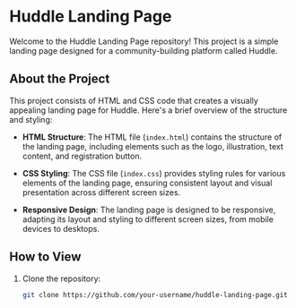# Huddle Landing Page

Welcome to the Huddle Landing Page repository! This project is a simple landing page designed for a community-building platform called Huddle.

## About the Project

This project consists of HTML and CSS code that creates a visually appealing landing page for Huddle. Here's a brief overview of the structure and styling:

- **HTML Structure**: The HTML file (`index.html`) contains the structure of the landing page, including elements such as the logo, illustration, text content, and registration button.

- **CSS Styling**: The CSS file (`index.css`) provides styling rules for various elements of the landing page, ensuring consistent layout and visual presentation across different screen sizes.

- **Responsive Design**: The landing page is designed to be responsive, adapting its layout and styling to different screen sizes, from mobile devices to desktops.

## How to View

1. Clone the repository:

   ```bash
   git clone https://github.com/your-username/huddle-landing-page.git
